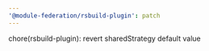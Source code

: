 ```yaml
---
'@module-federation/rsbuild-plugin': patch
---
```


chore(rsbuild-plugin): revert sharedStrategy default value
